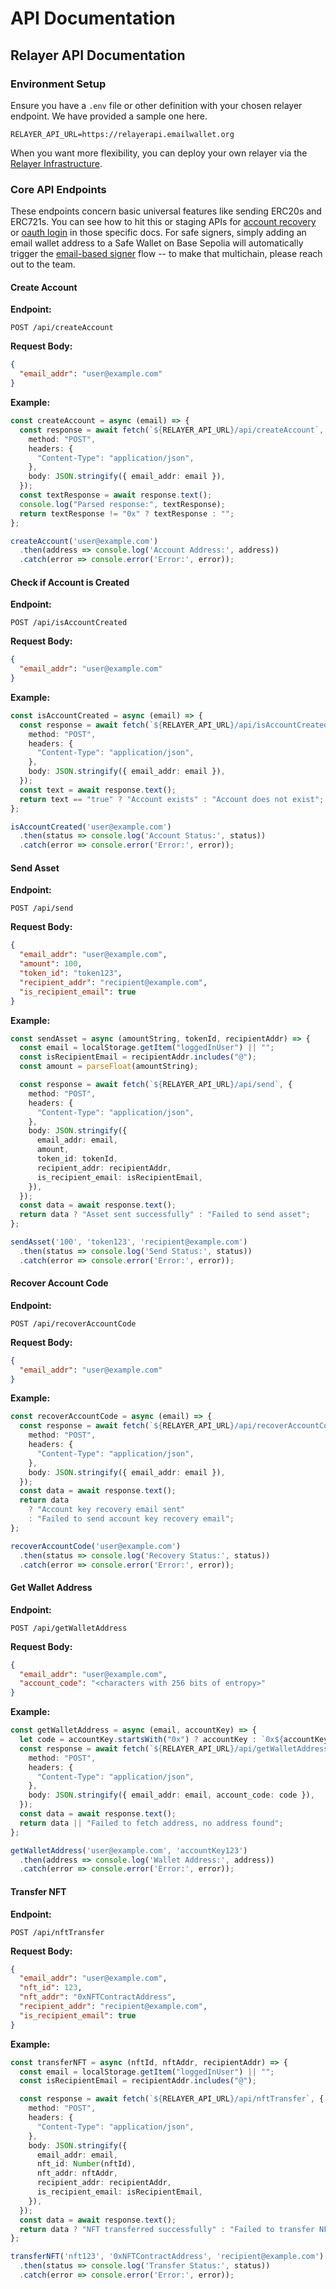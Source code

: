 # API Documentation

## Relayer API Documentation

### Environment Setup

Ensure you have a `.env` file or other definition with your chosen relayer endpoint. We have provided a sample one here.

```
RELAYER_API_URL=https://relayerapi.emailwallet.org
```

When you want more flexibility, you can deploy your own relayer via the [Relayer Infrastructure](relayer-infrastructure.md).

### Core API Endpoints

These endpoints concern basic universal features like sending ERC20s and ERC721s. You can see how to hit this or staging APIs for [account recovery](../account-recovery/relayer-api/README.md) or [oauth login](../login-with-zk-email-oauth-api.md) in those specific docs. For safe signers, simply adding an email wallet address to a Safe Wallet on Base Sepolia will automatically trigger the [email-based signer](https://prove.email/docs/2fa) flow -- to make that multichain, please reach out to the team.

#### Create Account

**Endpoint:**

```
POST /api/createAccount
```

**Request Body:**

```json
{
  "email_addr": "user@example.com"
}
```

**Example:**

```typescript
const createAccount = async (email) => {
  const response = await fetch(`${RELAYER_API_URL}/api/createAccount`, {
    method: "POST",
    headers: {
      "Content-Type": "application/json",
    },
    body: JSON.stringify({ email_addr: email }),
  });
  const textResponse = await response.text();
  console.log("Parsed response:", textResponse);
  return textResponse != "0x" ? textResponse : "";
};

createAccount('user@example.com')
  .then(address => console.log('Account Address:', address))
  .catch(error => console.error('Error:', error));
```

#### Check if Account is Created

**Endpoint:**

```
POST /api/isAccountCreated
```

**Request Body:**

```json
{
  "email_addr": "user@example.com"
}
```

**Example:**

```typescript
const isAccountCreated = async (email) => {
  const response = await fetch(`${RELAYER_API_URL}/api/isAccountCreated`, {
    method: "POST",
    headers: {
      "Content-Type": "application/json",
    },
    body: JSON.stringify({ email_addr: email }),
  });
  const text = await response.text();
  return text == "true" ? "Account exists" : "Account does not exist";
};

isAccountCreated('user@example.com')
  .then(status => console.log('Account Status:', status))
  .catch(error => console.error('Error:', error));
```

#### Send Asset

**Endpoint:**

```
POST /api/send
```

**Request Body:**

```json
{
  "email_addr": "user@example.com",
  "amount": 100,
  "token_id": "token123",
  "recipient_addr": "recipient@example.com",
  "is_recipient_email": true
}
```

**Example:**

```typescript
const sendAsset = async (amountString, tokenId, recipientAddr) => {
  const email = localStorage.getItem("loggedInUser") || "";
  const isRecipientEmail = recipientAddr.includes("@");
  const amount = parseFloat(amountString);

  const response = await fetch(`${RELAYER_API_URL}/api/send`, {
    method: "POST",
    headers: {
      "Content-Type": "application/json",
    },
    body: JSON.stringify({
      email_addr: email,
      amount,
      token_id: tokenId,
      recipient_addr: recipientAddr,
      is_recipient_email: isRecipientEmail,
    }),
  });
  const data = await response.text();
  return data ? "Asset sent successfully" : "Failed to send asset";
};

sendAsset('100', 'token123', 'recipient@example.com')
  .then(status => console.log('Send Status:', status))
  .catch(error => console.error('Error:', error));
```

#### Recover Account Code

**Endpoint:**

```
POST /api/recoverAccountCode
```

**Request Body:**

```json
{
  "email_addr": "user@example.com"
}
```

**Example:**

```typescript
const recoverAccountCode = async (email) => {
  const response = await fetch(`${RELAYER_API_URL}/api/recoverAccountCode`, {
    method: "POST",
    headers: {
      "Content-Type": "application/json",
    },
    body: JSON.stringify({ email_addr: email }),
  });
  const data = await response.text();
  return data
    ? "Account key recovery email sent"
    : "Failed to send account key recovery email";
};

recoverAccountCode('user@example.com')
  .then(status => console.log('Recovery Status:', status))
  .catch(error => console.error('Error:', error));
```

#### Get Wallet Address

**Endpoint:**

```
POST /api/getWalletAddress
```

**Request Body:**

```json
{
  "email_addr": "user@example.com",
  "account_code": "<characters with 256 bits of entropy>"
}
```

**Example:**

```typescript
const getWalletAddress = async (email, accountKey) => {
  let code = accountKey.startsWith("0x") ? accountKey : `0x${accountKey}`;
  const response = await fetch(`${RELAYER_API_URL}/api/getWalletAddress`, {
    method: "POST",
    headers: {
      "Content-Type": "application/json",
    },
    body: JSON.stringify({ email_addr: email, account_code: code }),
  });
  const data = await response.text();
  return data || "Failed to fetch address, no address found";
};

getWalletAddress('user@example.com', 'accountKey123')
  .then(address => console.log('Wallet Address:', address))
  .catch(error => console.error('Error:', error));
```

#### Transfer NFT

**Endpoint:**

```
POST /api/nftTransfer
```

**Request Body:**

```json
{
  "email_addr": "user@example.com",
  "nft_id": 123,
  "nft_addr": "0xNFTContractAddress",
  "recipient_addr": "recipient@example.com",
  "is_recipient_email": true
}
```

**Example:**

```typescript
const transferNFT = async (nftId, nftAddr, recipientAddr) => {
  const email = localStorage.getItem("loggedInUser") || "";
  const isRecipientEmail = recipientAddr.includes("@");

  const response = await fetch(`${RELAYER_API_URL}/api/nftTransfer`, {
    method: "POST",
    headers: {
      "Content-Type": "application/json",
    },
    body: JSON.stringify({
      email_addr: email,
      nft_id: Number(nftId),
      nft_addr: nftAddr,
      recipient_addr: recipientAddr,
      is_recipient_email: isRecipientEmail,
    }),
  });
  const data = await response.text();
  return data ? "NFT transferred successfully" : "Failed to transfer NFT";
};

transferNFT('nft123', '0xNFTContractAddress', 'recipient@example.com')
  .then(status => console.log('Transfer Status:', status))
  .catch(error => console.error('Error:', error));
```
